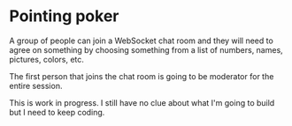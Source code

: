 # Pointing poker

A group of people can join a WebSocket chat room and they will need to agree on something by choosing something from a list of
numbers, names, pictures, colors, etc.

The first person that joins the chat room is going to be moderator for the entire session.

This is work in progress. I still have no clue about what I'm going to build but I need to keep coding.

